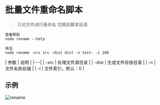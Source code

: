 # 批量文件重命名脚本

> 只对文件进行重命名
> 切换到脚本目录

    查看帮助
    node rename --help
    
    用法
    node rename -src src -dist dist -n test- -i 100
    
| 参数 | 说明 |
|---|
| -src | 处理文件源目录 |
| -dist | 生成文件存放目录 |
| -n | 文件名称前缀 | 
| -i | 文件索引，默认：0 |

## 示例

![rename](http://ox2ualtw3.bkt.clouddn.com/node-rename2.gif)